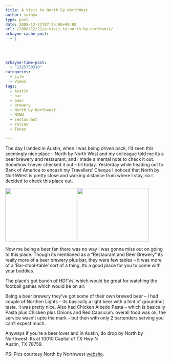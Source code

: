 ```yaml
---
title: A Visit to North By NorthWest
author: sathya
type: post
date: 2008-12-21T07:55:06+00:00
url: /2008/12/21/a-visit-to-north-by-northwest/
arkayne-cache-post:
  - |
    
    
    
    
arkayne-time-post:
  - "1325730310"
categories:
  - Life
  - Views
tags:
  - Austin
  - bar
  - beer
  - brewery
  - North by Northwest
  - NXNW
  - restaurant
  - review
  - Texas

---
```

The day I landed in Austin, when I was being driven back, I&#8217;d seen this seemingly nice place &#8211; North by North West and my colleague told me its a beer brewery and restaurant, and I made a mental note to check it out. Somehow I never checked it out &#8211; till today. Yesterday while heading out to Bank of America to encash my Travellers&#8217; Cheque I noticed that North by NorthWest is pretty close and walking distance from where I stay, so I decided to check this place out.

<img class="alignnone" title="North by Northwest" src="http://nxnwbrew.com/images/exterior/ext_siloday_small_02.jpg" alt="" width="224" height="168" /><img class="alignnone" title="North by Northwest" src="http://nxnwbrew.com/images/brewery/brew_viewtodining_01.jpg" alt="" width="224" height="168" /> 

<!--more-->

Now me being a beer fan there was no way I was gonna miss out on going to this place. Though its mentioned as a &#8220;Restaurant and Beer Brewery&#8221; its really more of a beer brewery plus bar, they were few tables &#8211; it was more of a &#8216;Bar-stool-table&#8217; sort of a thing. Its a good place for you to come with your buddies.

The place&#8217;s got bunch of HDTVs&#8217; which would be great for watching the football games which would be on air.

Being a beer brewery they&#8217;ve got some of their own brewed beer &#8211; I had couple of Northen Lights &#8211; its basically a light beer with a hint of groundnut taste. &#8216;t was pretty nice. Also had Chicken Albedo Pasta &#8211; which is basically Pasta plus Chicken plus Onions and Red Capsicum. overall food was ok, the service wasn&#8217;t upto the mark &#8211; but then with only 2 bartenders serving you can&#8217;t expect much.

Anyways if you&#8217;re a beer lover and in Austin, do drop by North by Northwest. Its at 10010 Capital of TX Hwy N  
Austin, TX 78759.

PS: Pics courtesy North by Northwest <a href="http://nxnwbrew.com/index.php" target="_blank">website</a>.

